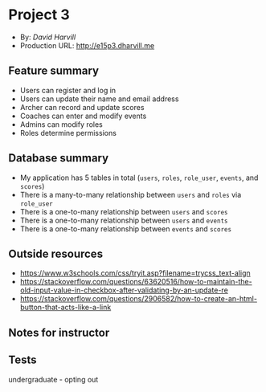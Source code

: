 # Project 3
+ By: *David Harvill*
+ Production URL: <http://e15p3.dharvill.me>

## Feature summary
+ Users can register and log in
+ Users can update their name and email address
+ Archer can record and update scores
+ Coaches can enter and modify events
+ Admins can modify roles
+ Roles determine permissions


  
## Database summary
+ My application has 5 tables in total (`users`, `roles`, `role_user`, `events`, and `scores`)
+ There is a many-to-many relationship between `users` and `roles` via `role_user`
+ There is a one-to-many relationship between `users` and `scores`
+ There is a one-to-many relationship between `users` and `events`
+ There is a one-to-many relationship between `events` and `scores`

## Outside resources
+ https://www.w3schools.com/css/tryit.asp?filename=trycss_text-align
+ https://stackoverflow.com/questions/63620516/how-to-maintain-the-old-input-value-in-checkbox-after-validating-by-an-update-re
+ https://stackoverflow.com/questions/2906582/how-to-create-an-html-button-that-acts-like-a-link

## Notes for instructor


## Tests
undergraduate - opting out